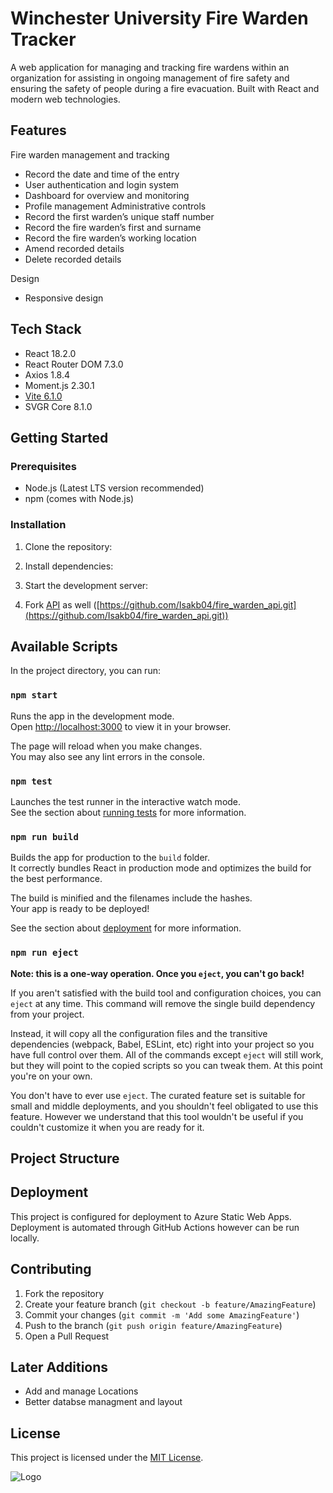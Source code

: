
# Winchester University Fire Warden Tracker

A web application for managing and tracking fire wardens within an organization for assisting in ongoing management of fire safety and ensuring the safety of people during a fire evacuation. Built with React and modern web technologies.

## Features

Fire warden management and tracking
- Record the date and time of the entry
- User authentication and login system
- Dashboard for overview and monitoring
- Profile management
  Administrative controls
- Record the first warden’s unique staff number
- Record the fire warden’s first and surname
- Record the fire warden’s working location
- Amend recorded details
- Delete recorded details

Design
- Responsive design


## Tech Stack

- React 18.2.0
- React Router DOM 7.3.0
- Axios 1.8.4
- Moment.js 2.30.1
- [Vite 6.1.0](https://www.npmjs.com/package/viject)
- SVGR Core 8.1.0

## Getting Started

### Prerequisites

- Node.js (Latest LTS version recommended)
- npm (comes with Node.js)

### Installation

1. Clone the repository:

2. Install dependencies:

3. Start the development server:

4. Fork [API](https://github.com/Isakb04/fire_warden_api.git) as well ([https://github.com/Isakb04/fire_warden_api.git](https://github.com/Isakb04/fire_warden_api.git))

## Available Scripts
In the project directory, you can run:

### `npm start`

Runs the app in the development mode.\
Open [http://localhost:3000](http://localhost:3000) to view it in your browser.

The page will reload when you make changes.\
You may also see any lint errors in the console.

### `npm test`

Launches the test runner in the interactive watch mode.\
See the section about [running tests](https://facebook.github.io/create-react-app/docs/running-tests) for more information.

### `npm run build`

Builds the app for production to the `build` folder.\
It correctly bundles React in production mode and optimizes the build for the best performance.

The build is minified and the filenames include the hashes.\
Your app is ready to be deployed!

See the section about [deployment](https://facebook.github.io/create-react-app/docs/deployment) for more information.

### `npm run eject`

**Note: this is a one-way operation. Once you `eject`, you can't go back!**

If you aren't satisfied with the build tool and configuration choices, you can `eject` at any time. This command will remove the single build dependency from your project.

Instead, it will copy all the configuration files and the transitive dependencies (webpack, Babel, ESLint, etc) right into your project so you have full control over them. All of the commands except `eject` will still work, but they will point to the copied scripts so you can tweak them. At this point you're on your own.

You don't have to ever use `eject`. The curated feature set is suitable for small and middle deployments, and you shouldn't feel obligated to use this feature. However we understand that this tool wouldn't be useful if you couldn't customize it when you are ready for it.


## Project Structure


## Deployment

This project is configured for deployment to Azure Static Web Apps. Deployment is automated through GitHub Actions however can be run locally.

## Contributing

1. Fork the repository
2. Create your feature branch (`git checkout -b feature/AmazingFeature`)
3. Commit your changes (`git commit -m 'Add some AmazingFeature'`)
4. Push to the branch (`git push origin feature/AmazingFeature`)
5. Open a Pull Request

## Later Additions
- Add and manage Locations
- Better databse managment and layout


## License

This project is licensed under the [MIT License](LICENSE).

![Logo](https://encrypted-tbn0.gstatic.com/images?q=tbn:ANd9GcRx6djLmdefaoq-Ze16S1Y34s_62wZTP1g9cg&s)


